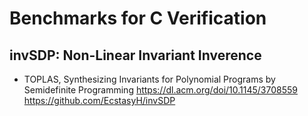 # Benchmarks for C Verification



## invSDP: Non-Linear Invariant Inverence

- TOPLAS, Synthesizing Invariants for Polynomial Programs by Semidefinite Programming
https://dl.acm.org/doi/10.1145/3708559
https://github.com/EcstasyH/invSDP